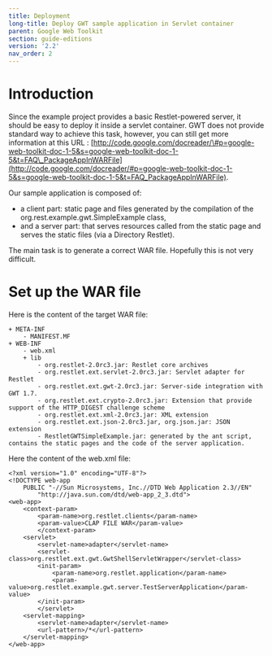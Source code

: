 ```yaml
---
title: Deployment
long-title: Deploy GWT sample application in Servlet container
parent: Google Web Toolkit
section: guide-editions
version: '2.2'
nav_order: 2
---
```

# Introduction

Since the example project provides a basic Restlet-powered server, it
should be easy to deploy it inside a servlet container. GWT does not
provide standard way to achieve this task, however, you can still get
more information at this URL :
[http://code.google.com/docreader/\#p=google-web-toolkit-doc-1-5&s=google-web-toolkit-doc-1-5&t=FAQ\_PackageAppInWARFile](http://code.google.com/docreader/#p=google-web-toolkit-doc-1-5&s=google-web-toolkit-doc-1-5&t=FAQ_PackageAppInWARFile).

Our sample application is composed of:

-   a client part: static page and files generated by the compilation of
    the org.rest.example.gwt.SimpleExample class,
-   and a server part: that serves resources called from the static page
    and serves the static files (via a Directory Restlet).

The main task is to generate a correct WAR file. Hopefully this is not
very difficult.

# Set up the WAR file

Here is the content of the target WAR file:

<pre class="language-bash"><code class="language-bash">+ META-INF
    - MANIFEST.MF
+ WEB-INF
    - web.xml
    + lib
        - org.restlet-2.0rc3.jar: Restlet core archives
        - org.restlet.ext.servlet-2.0rc3.jar: Servlet adapter for Restlet
        - org.restlet.ext.gwt-2.0rc3.jar: Server-side integration with GWT 1.7.
        - org.restlet.ext.crypto-2.0rc3.jar: Extension that provide support of the HTTP_DIGEST challenge scheme
        - org.restlet.ext.xml-2.0rc3.jar: XML extension
        - org.restlet.ext.json-2.0rc3.jar, org.json.jar: JSON extension
        - RestletGWTSimpleExample.jar: generated by the ant script, contains the static pages and the code of the server application.
</code></pre>

Here the content of the web.xml file:

<pre class="language-markup"><code class="language-markup">&lt;?xml version=&quot;1.0&quot; encoding=&quot;UTF-8&quot;?&gt;
&lt;!DOCTYPE web-app
    PUBLIC &quot;-//Sun Microsystems, Inc.//DTD Web Application 2.3//EN&quot;
        &quot;http://java.sun.com/dtd/web-app_2_3.dtd&quot;&gt;
&lt;web-app&gt;
    &lt;context-param&gt;
        &lt;param-name&gt;org.restlet.clients&lt;/param-name&gt;
        &lt;param-value&gt;CLAP FILE WAR&lt;/param-value&gt;
        &lt;/context-param&gt;
    &lt;servlet&gt;
        &lt;servlet-name&gt;adapter&lt;/servlet-name&gt;
        &lt;servlet-class&gt;org.restlet.ext.gwt.GwtShellServletWrapper&lt;/servlet-class&gt;
        &lt;init-param&gt;
            &lt;param-name&gt;org.restlet.application&lt;/param-name&gt;
            &lt;param-value&gt;org.restlet.example.gwt.server.TestServerApplication&lt;/param-value&gt;
        &lt;/init-param&gt;
        &lt;/servlet&gt;
    &lt;servlet-mapping&gt;
        &lt;servlet-name&gt;adapter&lt;/servlet-name&gt;
        &lt;url-pattern&gt;/*&lt;/url-pattern&gt;
    &lt;/servlet-mapping&gt;
&lt;/web-app&gt;
</code></pre>

